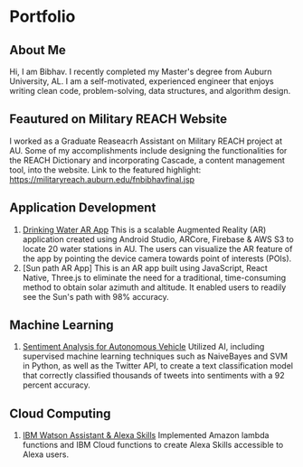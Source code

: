 # Portfolio
## About Me
Hi, I am Bibhav. I recently completed my Master's degree from Auburn University, AL. I am a self-motivated, experienced engineer that enjoys writing clean code, problem-solving, data structures, and algorithm design.
## Feautured on Military REACH Website
I worked as a Graduate Reaseacrh Assistant on Military REACH project at AU. Some of my accomplishments include designing the functionalities for the REACH Dictionary and incorporating Cascade, a content management tool, into the website.
Link to the featured highlight: https://militaryreach.auburn.edu/fnbibhavfinal.jsp
## Application Development
  1. [Drinking Water AR App](https://github.com/bzb0079/DrinkingWaterARApp)
      This is a scalable Augmented Reality (AR) application created using Android Studio, ARCore, Firebase & AWS S3 to locate 20 water stations in AU. The users can visualize the       AR feature of the app by pointing the device camera towards point of interests (POIs).   
  2. [Sun path AR App]
      This is an AR app built using JavaScript, React Native, Three.js to eliminate the need for a traditional, time-consuming method to obtain solar azimuth and altitude. It           enabled users to readily see the Sun's path with 98% accuracy.
## Machine Learning
  1. [Sentiment Analysis for Autonomous Vehicle](https://github.com/bzb0079/NaiveBayes-SVM)
      Utilized AI, including supervised machine learning techniques such as NaiveBayes and SVM in Python, as well as the Twitter API, to create a text classification model that         correctly classified thousands of tweets into sentiments with a 92 percent accuracy.
## Cloud Computing
  1. [IBM Watson Assistant & Alexa Skills](https://github.com/bzb0079/IBMWatson-Alexa)
     Implemented Amazon lambda functions and IBM Cloud functions to create Alexa Skills accessible to Alexa users. 
